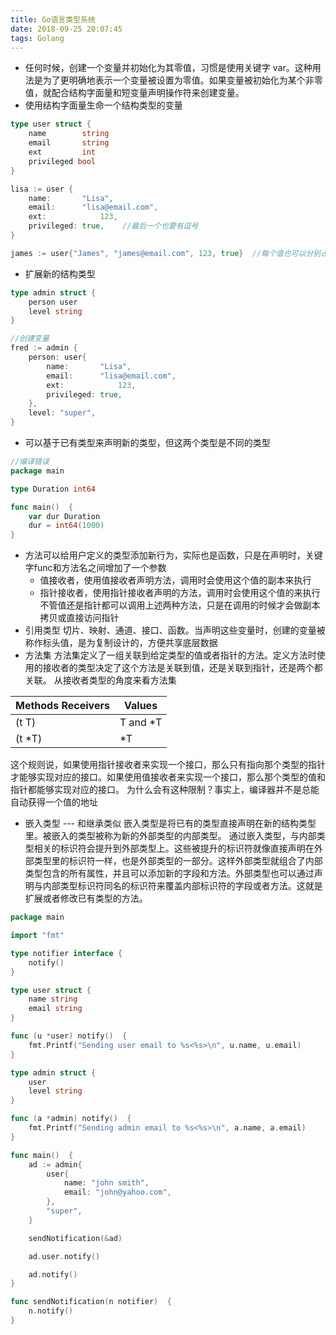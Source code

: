 ```yaml
---
title: Go语言类型系统
date: 2018-09-25 20:07:45
tags: Golang
---
```

* 任何时候，创建一个变量并初始化为其零值，习惯是使用关键字 var。这种用法是为了更明确地表示一个变量被设置为零值。如果变量被初始化为某个非零值，就配合结构字面量和短变量声明操作符来创建变量。
* 使用结构字面量生命一个结构类型的变量
```go
type user struct {
	name		string
	email		string
	ext			int
	privileged bool
}

lisa := user {
	name:		"Lisa",
	email:		"lisa@email.com",
	ext:			123,
	privileged: true,    //最后一个也要有逗号
}

james := user{"James", "james@email.com", 123, true}  //每个值也可以分别占一行，不过习惯上这种形式会写在一行里，结尾不需要逗号。必须和结构声明中字段的顺序一致
```
* 扩展新的结构类型
```go
type admin struct {
	person user
	level string
}

//创建变量
fred := admin {
	person: user{
		name:		"Lisa",
		email:		"lisa@email.com",
		ext:			123,
		privileged:	true,
	},
	level: "super",
}
```
* 可以基于已有类型来声明新的类型，但这两个类型是不同的类型
```go
//编译错误
package main

type Duration int64

func main()  {
	var dur Duration
	dur = int64(1000)
}
```
* 方法可以给用户定义的类型添加新行为，实际也是函数，只是在声明时，关键字func和方法名之间增加了一个参数
    * 值接收者，使用值接收者声明方法，调用时会使用这个值的副本来执行
    * 指针接收者，使用指针接收者声明的方法，调用时会使用这个值的来执行
不管值还是指针都可以调用上述两种方法，只是在调用的时候才会做副本拷贝或直接访问指针
* 引用类型
切片、映射、通道、接口、函数。当声明这些变量时，创建的变量被称作标头值，是为复制设计的，方便共享底层数据
* 方法集
方法集定义了一组关联到给定类型的值或者指针的方法。定义方法时使用的接收者的类型决定了这个方法是关联到值，还是关联到指针，还是两个都关联。
从接收者类型的角度来看方法集

| Methods Receivers | Values |
|------------------- | ------ |
| (t T) | T and *T |
| (t *T) | *T |

这个规则说，如果使用指针接收者来实现一个接口，那么只有指向那个类型的指针才能够实现对应的接口。如果使用值接收者来实现一个接口，那么那个类型的值和指针都能够实现对应的接口。
为什么会有这种限制？事实上，编译器并不是总能自动获得一个值的地址
* 嵌入类型  --- 和继承类似
嵌入类型是将已有的类型直接声明在新的结构类型里。被嵌入的类型被称为新的外部类型的内部类型。
通过嵌入类型，与内部类型相关的标识符会提升到外部类型上。这些被提升的标识符就像直接声明在外部类型里的标识符一样，也是外部类型的一部分。这样外部类型就组合了内部类型包含的所有属性，并且可以添加新的字段和方法。外部类型也可以通过声明与内部类型标识符同名的标识符来覆盖内部标识符的字段或者方法。这就是扩展或者修改已有类型的方法。

```go
package main

import "fmt"

type notifier interface {
	notify()
}

type user struct {
	name string
	email string
}

func (u *user) notify()  {
	fmt.Printf("Sending user email to %s<%s>\n", u.name, u.email)
}

type admin struct {
	user
	level string
}

func (a *admin) notify()  {
	fmt.Printf("Sending admin email to %s<%s>\n", a.name, a.email)
}

func main()  {
	ad := admin{
		user{
			name: "john smith",
			email: "john@yahoo.com",
		},
		"super",
	}

	sendNotification(&ad)

	ad.user.notify()

	ad.notify()
}

func sendNotification(n notifier)  {
	n.notify()
}
```

